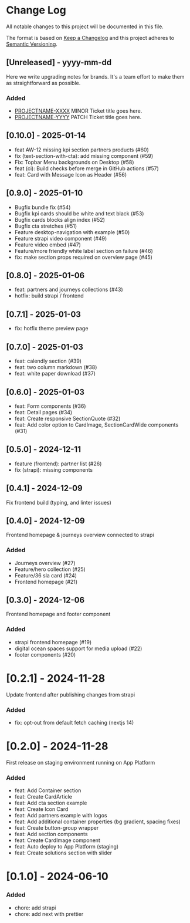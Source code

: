 # Change Log
All notable changes to this project will be documented in this file.
 
The format is based on [Keep a Changelog](http://keepachangelog.com/)
and this project adheres to [Semantic Versioning](http://semver.org/).
 
## [Unreleased] - yyyy-mm-dd
 
Here we write upgrading notes for brands. It's a team effort to make them as
straightforward as possible.
 
### Added
- [PROJECTNAME-XXXX](http://tickets.projectname.com/browse/PROJECTNAME-XXXX)
  MINOR Ticket title goes here.
- [PROJECTNAME-YYYY](http://tickets.projectname.com/browse/PROJECTNAME-YYYY)
  PATCH Ticket title goes here.

## [0.10.0] - 2025-01-14

- feat AW-12 missing kpi section partners products (#60)
- fix (text-section-with-cta): add missing component (#59)
- Fix: Topbar Menu backgrounds on Desktop (#58)
- feat (ci): Build checks before merge in GitHub actions (#57)
- feat: Card with Message Icon as Header (#56)

## [0.9.0] - 2025-01-10

- Bugfix bundle fix (#54)
- Bugfix kpi cards should be white and text black (#53)
- Bugfix cards blocks align index (#52)
- Bugfix cta stretches (#51)
- Feature desktop-navigation with example (#50)
- Feature strapi video component (#49)
- Feature video embed (#47)
- Feature/more friendly white label section on failure (#46)
- fix: make section props required on overview page (#45)

## [0.8.0] - 2025-01-06

- feat: partners and journeys collections (#43)
- hotfix: build strapi / frontend
 
## [0.7.1] - 2025-01-03

- fix: hotfix theme preview page

## [0.7.0] - 2025-01-03

- feat: calendly section (#39)
- feat: two column markdown (#38)
- feat: white paper download (#37)

## [0.6.0] - 2025-01-03

- feat: Form components (#36)
- feat: Detail pages (#34)
- feat: Create responsive SectionQuote (#32)
- feat: Add color option to CardImage, SectionCardWide components (#31)

## [0.5.0] - 2024-12-11

- feature (frontend): partner list (#26)
- fix (strapi): missing components

## [0.4.1] - 2024-12-09

Fix frontend build (typing, and linter issues)

## [0.4.0] - 2024-12-09

Frontend homepage & journeys overview connected to strapi

### Added
- Journeys overview (#27)
- Feature/hero collection (#25)
- Feature/36 sla card (#24)
- Frontend homepage (#21)

## [0.3.0] - 2024-12-06

Frontend homepage and footer component

### Added
- strapi frontend homepage (#19)
- digital ocean spaces support for media upload (#22)
- footer components (#20)

# [0.2.1] - 2024-11-28
 
Update frontend after publishing changes from strapi
 
### Added

- fix: opt-out from default fetch caching (nextjs 14)

# [0.2.0] - 2024-11-28
 
First release on staging environment running on App Platform
 
### Added

- feat: Add Container section
- feat: Create CardArticle
- feat: Add cta section example
- feat: Create Icon Card
- feat: Add partners example with logos
- feat: Add additional container properties (bg gradient, spacing fixes)
- feat: Create button-group wrapper
- feat: Add section components
- feat: Create CardImage component
- feat: Auto deploy to App Platform (staging)
- feat: Create solutions section with slider

# [0.1.0] - 2024-06-10

### Added

- chore: add strapi
- chore: add next with prettier
